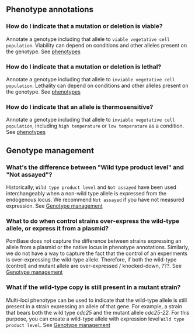 
## Phenotype annotations

### How do I indicate that a mutation or deletion is viable?

Annotate a genotype including that allele to `viable vegetative cell population`. Viability can depend on conditions and other alleles present on the genotype. See [phenotypes](./phenotypes.md)

### How do I indicate that a mutation or deletion is lethal?

Annotate a genotype including that allele to `inviable vegetative cell population`. Lethality can depend on conditions and other alleles present on the genotype. See [phenotypes](./phenotypes.md)

### How do I indicate that an allele is thermosensitive?

Annotate a genotype including that allele to `inviable vegetative cell population`, including `high temperature` or `low temperature` as a condition. See [phenotypes](./phenotypes.md)

## Genotype management

### What's the difference between "Wild type product level" and "Not assayed"?

Historically, `Wild type product level` and `Not assayed` have been used interchangeably when a non-wild type allele is expressed from the endogenous locus. We recommend `Not assayed` if you have not measured expression. See [Genotype management](./genotype_management.md)

### What to do when control strains over-express the wild-type allele, or express it from a plasmid?

PomBase does not capture the difference between strains expressing an allele from a plasmid or the native locus in phenotype annotations.  Similarly, we do not have a way to capture the fact that the control of an experiments is over-expressing the wild-type allele. Therefore, if both the wild-type (control) and mutant allele are over-expressed / knocked-down, ???. See [Genotype management](./genotype_management.md)

### What if the wild-type copy is still present in a mutant strain?

Multi-loci phenotype can be used to indicate that the wild-type allele is still present in a strain expressing an allele of that gene. For example, a strain that bears both the wild type _cdc25_ and the mutant allele _cdc25-22_. For this purpose, you can create a wild-type allele with expression level `Wild type product level`. See [Genotype management](./genotype_management.md)
